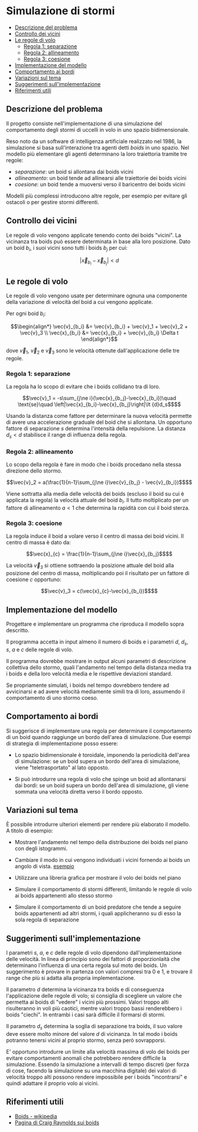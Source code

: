 <!-- omit in toc -->
# Simulazione di stormi

- [Descrizione del problema](#descrizione-del-problema)
- [Controllo dei vicini](#controllo-dei-vicini)
- [Le regole di volo](#le-regole-di-volo)
  - [Regola 1: separazione](#regola-1-separazione)
  - [Regola 2: allineamento](#regola-2-allineamento)
  - [Regola 3: coesione](#regola-3-coesione)
- [Implementazione del modello](#implementazione-del-modello)
- [Comportamento ai bordi](#comportamento-ai-bordi)
- [Variazioni sul tema](#variazioni-sul-tema)
- [Suggerimenti sull'implementazione](#suggerimenti-sullimplementazione)
- [Riferimenti utili](#riferimenti-utili)

## Descrizione del problema

Il progetto consiste nell'implementazione di una simulazione del comportamento
degli stormi di uccelli in volo in uno spazio bidimensionale.

Reso noto da un software di intelligenza artificiale realizzato nel 1986, la
simulazione si basa sull'interazione tra agenti detti *boids* in uno spazio. Nel
modello più elementare gli agenti determinano la loro traiettoria tramite tre
regole:

- *separazione*: un boid si allontana dai boids vicini
- *allineamento*: un boid tende ad allinearsi alle traiettorie dei boids vicini
- *coesione*: un boid tende a muoversi verso il baricentro dei boids vicini

Modelli più complessi introducono altre regole, per esempio per evitare gli
ostacoli o per gestire stormi differenti.

## Controllo dei vicini

Le regole di volo vengono applicate tenendo conto dei boids "vicini". La
vicinanza tra boids può essere determinata in base alla loro posizione. Dato un
boid $b_i$, i suoi vicini sono tutti i boids $b_j$ per cui:

```math
\left|\vec{x}_{b_i}-\vec{x}_{b_j}\right|\lt {d}
```

## Le regole di volo

Le regole di volo vengono usate per determinare ognuna una componente della
variazione di velocità del boid a cui vengono applicate.

Per ogni boid $b_i$:

```math
\begin{align*} \vec{v}_{b_i} &= \vec{v}_{b_i} + \vec{v}_1 + \vec{v}_2 + \vec{v}_3 \\
\vec{x}_{b_i} &= \vec{x}_{b_i} + \vec{v}_{b_i} \Delta t \end{align*}
```

dove $\vec{v}_1$, $\vec{v}_2$ e $\vec{v}_3$ sono le velocità ottenute
dall'applicazione delle tre regole.

### Regola 1: separazione

La regola ha lo scopo di evitare che i boids collidano tra di loro.

```math
\vec{v}_1 = -s\sum_{j\ne i}(\vec{x}_{b_j}-\vec{x}_{b_i})\quad \text{se}\quad \left|\vec{x}_{b_i}-\vec{x}_{b_j}\right|\lt {d}d_s$$
```

Usando la distanza come fattore per determinare la nuova velocità permette di
avere una accelerazione graduale del boid che si allontana. Un opportuno fattore
di separazione $s$ determina l'intensità della repulsione. La distanza $d_s < d$
stabilisce il range di influenza della regola.

### Regola 2: allineamento

Lo scopo della regola è fare in modo che i boids procedano nella stessa
direzione dello stormo.

```math
\vec{v}_2 = a(\frac{1}{n-1}\sum_{j\ne i}\vec{v}_{b_j} - \vec{v}_{b_i})$$
```

Viene sottratta alla media delle velocità dei boids (escluso il boid su cui è
applicata la regola) la velocità attuale del boid $b_i$. Il tutto moltiplicato
per un fattore di allineamento $a<1$ che determina la rapidità con cui il boid
sterza.

### Regola 3: coesione

La regola induce il boid a volare verso il centro di massa dei boid vicini. Il
centro di massa è dato da:

```math
\vec{x}_{c} = \frac{1}{n-1}\sum_{j\ne i}\vec{x}_{b_j}$$
```

La velocità $\vec{v}_3$ si ottiene sottraendo la posizione attuale del boid alla
posizione del centro di massa, moltiplicando poi il risultato per un fattore di
coesione $c$ opportuno:

```math
\vec{v}_3 = c(\vec{x}_{c}-\vec{x}_{b_i})$$
```

## Implementazione del modello

Progettare e implementare un programma che riproduca il modello sopra descritto.

Il programma accetta in input almeno il numero di boids e i parametri $d$, $d_s$, $s$, $a$ e $c$ delle regole di volo.

Il programma dovrebbe mostrare in output alcuni parametri di descrizione collettiva dello stormo, quali l'andamento nel tempo della distanza media tra i boids e della loro velocità media e le rispettive deviazioni standard.

Se propriamente simulati, i boids nel tempo dovrebbero tendere ad avvicinarsi e ad avere velocità mediamente simili tra di loro, assumendo il comportamento di uno stormo coeso.

## Comportamento ai bordi

Si suggerisce di implementare una regola per determinare il comportamento di un
boid quando raggiunge un bordo dell'area di simulazione. Due esempi di strategia
di implementazione posso essere:

- Lo spazio bidimensionale è toroidale, imponendo la periodicità dell'area di
simulazione: se un boid supera un bordo dell'area di simulazione, viene
"teletrasportato" al lato opposto.

- Si può introdurre una regola di volo che spinge un boid ad allontanarsi dai
  bordi: se un boid supera un bordo dell'area di simulazione, gli viene sommata
  una velocità diretta verso il bordo opposto.

## Variazioni sul tema

È possibile introdurre ulteriori elementi per rendere più elaborato il modello.
A titolo di esempio:

- Mostrare l'andamento nel tempo della distribuzione dei boids nel piano con degli istogrammi.

- Cambiare il modo in cui vengono individuati i vicini fornendo ai boids un angolo di vista. [esempio](http://www.red3d.com/cwr/boids/images/neighborhood.gif)

- Utilizzare una libreria grafica per mostrare il volo dei boids nel piano

- Simulare il comportamento di stormi differenti, limitando le regole di volo ai
  boids appartenenti allo stesso stormo

- Simulare il comportamento di un boid predatore che tende a seguire boids
  appartenenti ad altri stormi, i quali applicheranno su di esso la sola regola
  di separazione

## Suggerimenti sull'implementazione

I parametri $s$, $a$, e $c$ delle regole di volo dipendono dall'implementazione
delle velocità. In linea di principio sono dei fattori di proporzionlaità che
determinano l'influenza di una certa regola sul moto dei boids. Un suggerimento
è provare in partenza con valori compresi tra 0 e 1, e trovare il range che più
si adatta alla propria implementazione.

Il parametro $d$ determina la vicinanza tra boids e di conseguenza l'applicazione delle regole di volo; si consiglia di
scegliere un valore che permetta ai boids di "vedere" i vicini più prossimi. Valori troppo alti risulteranno in voli più
caotici, mentre valori troppo bassi renderebbero i boids "ciechi". In entrambi i casi sarà difficile il formarsi di
stormi.

Il parametro $d_s$ determina la soglia di separazione tra boids, il suo valore
deve essere molto minore del valore $d$ di vicinanza. In tal modo i boids
potranno tenersi vicini al proprio stormo, senza però sovrapporsi.

E' opportuno introdurre un limite alla velocità massima di volo dei boids per
evitare comportamenti anomali che potrebbero rendere difficile la simulazione.
Essendo la simulazione a intervalli di tempo discreti (per forza di cose,
facendo la simulazione su una macchina digitale) dei valori di velocità troppo
alti possono rendere impossibile per i boids "incontrarsi" e quindi adattare il
proprio volo ai vicini.

## Riferimenti utili

- [Boids - wikipedia](https://it.wikipedia.org/wiki/Boids)
- [Pagina di Craig Raynolds sui boids](http://www.red3d.com/cwr/boids/)
